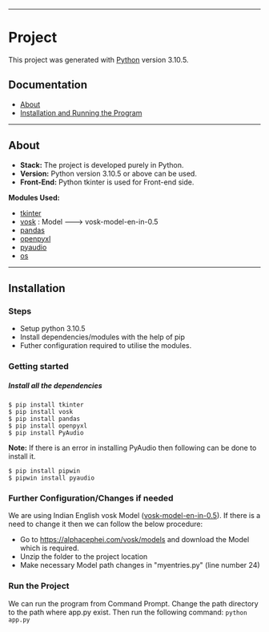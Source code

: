 ** **

# Project 
This project was generated with [Python](https://www.python.org/downloads/release/python-3105/) version 3.10.5.

## Documentation
- [About](#about)
- [Installation and Running the Program](#installation)
<!-- - [Project Video](https://drive.google.com/file/d/1cdpOKTl8SfihM33u7xh96-6GDMHGecYQ/view?usp=sharing)
- [Vision and Goals Of The Project](#vision-and-goals-of-the-project)
- [Users/Personas Of The Project](#users/personas-of-the-project)
- [Scope and Features Of The Project](#scope-and-features-of-the-project)
- [Solution Concept](#solution-concept)
    - [Background and Motivation](#background-&-motivation)
    - [Architecture](#architecture)
        - [Components](#components-of-sanity-framework)
- [Pipleline of De-duplication](#pipleline-of-de-duplication)
- [Learnings](#learnings)
- [Acceptance Criteria](#acceptance-criteria)
- [Future Steps & Limitations](#future-steps-&-limitations)
- [Release Planning](#release-planning)
- [References](#references)
- [Mentor](#mentor)
- [Contributors](#contributors) -->

** **

## About
* **Stack:** The project is developed purely in Python. 
* **Version:** Python version 3.10.5 or above can be used.
* **Front-End:** Python tkinter is used for Front-end side.

**Modules Used:**
* [tkinter](https://docs.python.org/3/library/tkinter.html)
* [vosk](https://pypi.org/project/vosk/) : Model ---> vosk-model-en-in-0.5
* [pandas](https://pypi.org/project/pandas/)
* [openpyxl](https://pypi.org/project/openpyxl/)
* [pyaudio](https://pypi.org/project/PyAudio/)
* [os](https://docs.python.org/3/library/os.html)

** **

## Installation
### Steps
-   Setup python 3.10.5
-   Install dependencies/modules with the help of pip
-   Futher configuration required to utilise the modules.

### Getting started
##### Install all the dependencies
```
$ pip install tkinter
$ pip install vosk
$ pip install pandas
$ pip install openpyxl
$ pip install PyAudio 
```
**Note:** If there is an error in installing PyAudio then following can be done to install it.
```
$ pip install pipwin
$ pipwin install pyaudio 
```

### Further Configuration/Changes if needed
We are using Indian English vosk Model ([vosk-model-en-in-0.5](https://alphacephei.com/vosk/models)). If there is a need to change it then we can follow the below procedure:
* Go to https://alphacephei.com/vosk/models and download the Model which is required.
* Unzip the folder to the project location
* Make necessary Model path changes in "myentries.py" (line number 24)


### Run the Project
We can run the program from Command Prompt. Change the path directory to the path where app.py exist. Then run the following command:
``` python app.py ```


